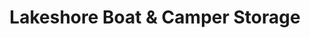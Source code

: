 ---
title: "Lakeshore Boat & Camper Storage"
url: /winneconne/lakeshore-boat-und-camper-storage/
shop: Mieten
---